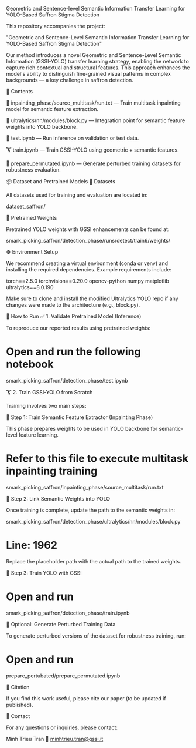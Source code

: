 Geometric and Sentence-level Semantic Information Transfer Learning for YOLO-Based Saffron Stigma Detection

This repository accompanies the project:

"Geometric and Sentence-Level Semantic Information Transfer Learning for YOLO-Based Saffron Stigma Detection"

Our method introduces a novel Geometric and Sentence-Level Semantic Information (GSSI-YOLO) transfer learning strategy, enabling the network to capture rich contextual and structural features. This approach enhances the model's ability to distinguish fine-grained visual patterns in complex backgrounds — a key challenge in saffron detection.

📂 Contents

🧠 inpainting_phase/source_multitask/run.txt — Train multitask inpainting model for semantic feature extraction.

🧱 ultralytics/nn/modules/block.py — Integration point for semantic feature weights into YOLO backbone.

🧪 test.ipynb — Run inference on validation or test data.

🏋️ train.ipynb — Train GSSI-YOLO using geometric + semantic features.

🧬 prepare_permutated.ipynb — Generate perturbed training datasets for robustness evaluation.

📦 Dataset and Pretrained Models
📁 Datasets

All datasets used for training and evaluation are located in:

dataset_saffron/

🧠 Pretrained Weights

Pretrained YOLO weights with GSSI enhancements can be found at:

smark_picking_saffron/detection_phase/runs/detect/train6/weights/

⚙️ Environment Setup

We recommend creating a virtual environment (conda or venv) and installing the required dependencies. Example requirements include:

torch==2.5.0
torchvision==0.20.0
opencv-python
numpy
matplotlib
ultralytics==8.0.190


Make sure to clone and install the modified Ultralytics YOLO repo if any changes were made to the architecture (e.g., block.py).

🚀 How to Run
✅ 1. Validate Pretrained Model (Inference)

To reproduce our reported results using pretrained weights:

# Open and run the following notebook
smark_picking_saffron/detection_phase/test.ipynb

🏋️ 2. Train GSSI-YOLO from Scratch

Training involves two main steps:

🔧 Step 1: Train Semantic Feature Extractor (Inpainting Phase)

This phase prepares weights to be used in YOLO backbone for semantic-level feature learning.

# Refer to this file to execute multitask inpainting training
smark_picking_saffron/inpainting_phase/source_multitask/run.txt

🔗 Step 2: Link Semantic Weights into YOLO

Once training is complete, update the path to the semantic weights in:

smark_picking_saffron/detection_phase/ultralytics/nn/modules/block.py
# Line: 1962


Replace the placeholder path with the actual path to the trained weights.

🏁 Step 3: Train YOLO with GSSI
# Open and run
smark_picking_saffron/detection_phase/train.ipynb

🧬 Optional: Generate Perturbed Training Data

To generate perturbed versions of the dataset for robustness training, run:

# Open and run
prepare_pertubated/prepare_permutated.ipynb

📝 Citation

If you find this work useful, please cite our paper (to be updated if published).

📧 Contact

For any questions or inquiries, please contact:

Minh Trieu Tran
📨 minhtrieu.tran@gssi.it
